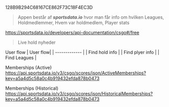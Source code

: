 128B9B294C68167CE862F73C18F4EC3D

> Appen består af ***sportsdata.io*** hvor man får info om hvilken Leagues, Holdmedlemmer, Hvem var holdmedlem, Player stats

https://sportsdata.io/developers/api-documentation/csgo#/free

> Live hold nyheder


User flow
| User flow|
| ------------- |
| Find hold info      |
| Find plyer info     |
| Find Leagues |






Memberships (Active)
https://api.sportsdata.io/v3/csgo/scores/json/ActiveMemberships?key=a5a4d5c58a0c4b919432efda878b0473

Memberships (Historical)
https://api.sportsdata.io/v3/csgo/scores/json/HistoricalMemberships?key=a5a4d5c58a0c4b919432efda878b0473
